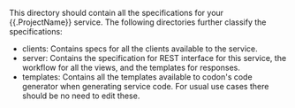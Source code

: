 This directory should contain all the specifications for your {{.ProjectName}} service. The following directories further classify the specifications:

- clients: Contains specs for all the clients available to the service.
- server: Contains the specification for REST interface for this service, the workflow for all the views, and the templates for responses.
- templates: Contains all the templates available to codon's code generator when generating service code. For usual use cases there should be no need to edit these.